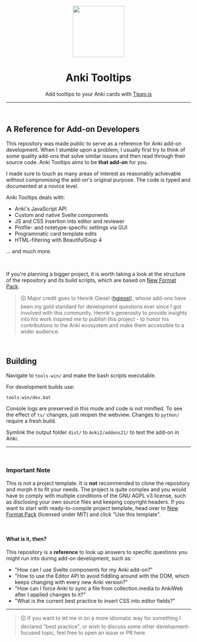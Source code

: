 <p align="center">
    <a href="https://ankiweb.net/shared/info/1840818335">
        <img src="website/assets/logo.svg" width=140 height=140>
    </a>
</p>

<h1 align="center">Anki Tooltips</h1>

<p align="center">
    Add tooltips to your Anki cards with <a href="https://github.com/atomiks/tippyjs">Tippy.js</a>
    <br>
</p>

<!-- <p align="center">
    Get on <a href="https://ankiweb.net/shared/info/1840818335">AnkiWeb</a> |
    <a href="https://forums.ankiweb.net/t/tippy-tooltips-official-support/11844">Support</a>
</p>
<br> -->

<!-- > ⚠️ For bug reports and feature requests, please use the [Anki Forum thread](https://forums.ankiweb.net/t/tippy-tooltips-official-support/11844). -->

---

<br>

## A Reference for Add-on Developers

This repository was made public to serve as a reference for Anki add-on development. When I stumble upon a problem,
I usually first try to think of some quality add-ons that solve similar issues and then read through their source code.
Anki Tooltips aims to be **that add-on** for you.

I made sure to touch as many areas of interest as reasonably achievable without compromising the add-on's
original purpose. The code is typed and documented at a novice level.

Anki Tooltips deals with:

- Anki's JavaScript API
- Custom and native Svelte components
- JS and CSS insertion into editor and reviewer
- Profile- and notetype-specific settings via GUI
- Programmatic card template edits
- HTML-filtering with BeautifulSoup 4

... and much more.

<br>

If you're planning a bigger project, it is worth taking a look at the structure of the repository
and its build scripts, which are based on [New Format Pack](https://github.com/hgiesel/anki_new_format_pack).

> 🛈 Major credit goes to Henrik Giesel ([hgiesel](https://github.com/hgiesel)),
> whose add-ons have been my gold standard for development questions ever since I got involved with this community.
> Henrik's generosity to provide insights into his work inspired me to publish this project - to honor
> his contributions to the Anki ecosystem and make them accessible to a wider audience.

<br>

## Building

Navigate to `tools-win/` and make the bash scripts executable.

For development builds use:

<!-- ```shell
tools/dev.sh
``` -->
```shell
tools-win/dev.bat
```



Console logs are preserved in this mode and code is not minified. To see the effect of `ts/` changes,
just reopen the webview. Changes to `python/` require a fresh build.

Symlink the output folder `dist/` to `Anki2/addons21/` to test the add-on in Anki.

---

<br>

### <b>Important Note</b>

This is not a project template. It is **not** recommended to clone the repository and morph it to fit
your needs. The project is quite complex and you would have to comply with multiple conditions of the
GNU AGPL v3 license, such as disclosing your own source files and keeping copyright headers.
If you want to start with ready-to-compile project template, head over to
[New Format Pack](https://github.com/hgiesel/anki_new_format_pack) (licensed under MIT)
and click "Use this template".

<br>

#### <b>What is it, then?</b>

This repository is a **reference** to look up answers to specific questions you might run into
during add-on development, such as:

- "How can I use Svelte components for my Anki add-on?"
- "How to use the Editor API to avoid fiddling around with the DOM, which keeps changing with every new Anki version?"
- "How can I force Anki to sync a file from collection.media to AnkiWeb after I applied changes to it?"
- "What is the current best practice to insert CSS into editor fields?"

---

> 🛈 If you want to let me in on a more idiomatic way for something I declared "best practice",
> or wish to discuss some other development-focused topic, feel free to open an issue or PR here.
